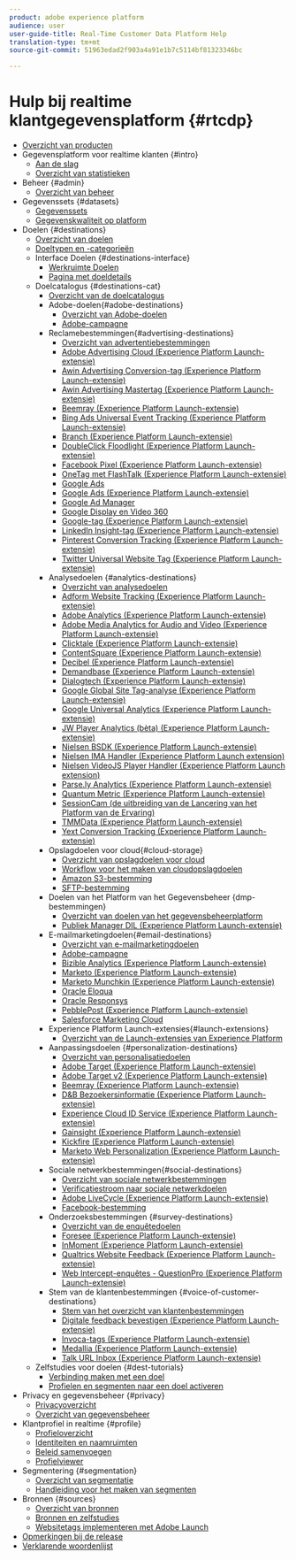 ```yaml
---
product: adobe experience platform
audience: user
user-guide-title: Real-Time Customer Data Platform Help
translation-type: tm+mt
source-git-commit: 51963edad2f903a4a91e1b7c5114bf81323346bc

---
```



# Hulp bij realtime klantgegevensplatform {#rtcdp}

* [Overzicht van producten](overview.md)
* Gegevensplatform voor realtime klanten {#intro}
   * [Aan de slag](get-started.md)
   * [Overzicht van statistieken](home-page-dashboards.md)
* Beheer {#admin}
   * [Overzicht van beheer](administration/admin-overview.md)
* Gegevenssets {#datasets}
   * [Gegevenssets](datasets/dataset.md)
   * [Gegevenskwaliteit op platform](datasets/data-quality.md)
* Doelen {#destinations}
   * [Overzicht van doelen](destinations/destinations-overview.md)
   * [Doeltypen en -categorieën](/help/rtcdp/destinations/destination-types.md)
   * Interface Doelen {#destinations-interface}
      * [Werkruimte Doelen](destinations/destinations-workspace.md)
      * [Pagina met doeldetails](destinations/destination-details-page.md)
   * Doelcatalogus {#destinations-cat}
      * [Overzicht van de doelcatalogus](destinations/destinations-catalog.md)
      * Adobe-doelen{#adobe-destinations}
         * [Overzicht van Adobe-doelen](destinations/adobe-destinations.md)
         * [Adobe-campagne](destinations/adobe-campaign-destination.md)
      * Reclamebestemmingen{#advertising-destinations}
         * [Overzicht van advertentiebestemmingen](destinations/advertising-destinations.md)
         * [Adobe Advertising Cloud (Experience Platform Launch-extensie)](/help/rtcdp/destinations/adobe-advertising-cloud-extension.md)
         * [Awin Advertising Conversion-tag (Experience Platform Launch-extensie)](/help/rtcdp/destinations/awin-conversiontag-extension.md)
         * [Awin Advertising Mastertag (Experience Platform Launch-extensie)](/help/rtcdp/destinations/awin-mastertag-extension.md)
         * [Beemray (Experience Platform Launch-extensie)](/help/rtcdp/destinations/beemray-extension.md)
         * [Bing Ads Universal Event Tracking (Experience Platform Launch-extensie)](/help/rtcdp/destinations/bing-ads-extension.md)
         * [Branch (Experience Platform Launch-extensie)](/help/rtcdp/destinations/branch-extension.md)
         * [DoubleClick Floodlight (Experience Platform Launch-extensie)](/help/rtcdp/destinations/doubleclick-floodlight-extension.md)
         * [Facebook Pixel (Experience Platform Launch-extensie)](/help/rtcdp/destinations/facebook-pixel-extension.md)
         * [OneTag met FlashTalk (Experience Platform Launch-extensie)](/help/rtcdp/destinations/flashtalking-extension.md)
         * [Google Ads](/help/rtcdp/destinations/google-ads-destination.md)
         * [Google Ads (Experience Platform Launch-extensie)](/help/rtcdp/destinations/google-ads-extension.md)
         * [Google Ad Manager](/help/rtcdp/destinations/google-ad-manager-destination.md)
         * [Google Display en Video 360](/help/rtcdp/destinations/google-dv360-destination.md)
         * [Google-tag (Experience Platform Launch-extensie)](/help/rtcdp/destinations/gtag-advertising-extension.md)
         * [LinkedIn Insight-tag (Experience Platform Launch-extensie)](/help/rtcdp/destinations/linkedin-extension.md)
         * [Pinterest Conversion Tracking (Experience Platform Launch-extensie)](destinations/pinterest-extension.md)
         * [Twitter Universal Website Tag (Experience Platform Launch-extensie)](destinations/twitter-uwt-extension.md)
      * Analysedoelen {#analytics-destinations}
         * [Overzicht van analysedoelen](destinations/analytics-destinations.md)
         * [Adform Website Tracking (Experience Platform Launch-extensie)](/help/rtcdp/destinations/adform-extension.md)
         * [Adobe Analytics (Experience Platform Launch-extensie)](/help/rtcdp/destinations/adobe-analytics-extension.md)
         * [Adobe Media Analytics for Audio and Video (Experience Platform Launch-extensie)](/help/rtcdp/destinations/adobe-video-analytics-extension.md)
         * [Clicktale (Experience Platform Launch-extensie)](/help/rtcdp/destinations/clicktale-extension.md)
         * [ContentSquare (Experience Platform Launch-extensie)](/help/rtcdp/destinations/contentsquare-extension.md)
         * [Decibel (Experience Platform Launch-extensie)](/help/rtcdp/destinations/decibel-extension.md)
         * [Demandbase (Experience Platform Launch-extensie)](/help/rtcdp/destinations/demandbase-extension.md)
         * [Dialogtech (Experience Platform Launch-extensie)](/help/rtcdp/destinations/dialogtech-extension.md)
         * [Google Global Site Tag-analyse (Experience Platform Launch-extensie)](/help/rtcdp/destinations/gtag-analytics-extension.md)
         * [Google Universal Analytics (Experience Platform Launch-extensie)](/help/rtcdp/destinations/google-universal-analytics-extension.md)
         * [JW Player Analytics (bèta) (Experience Platform Launch-extensie)](/help/rtcdp/destinations/jw-player-analytics-extension.md)
         * [Nielsen BSDK (Experience Platform Launch-extensie)](destinations/nielsen-bsdk-extension.md)
         * [Nielsen IMA Handler (Experience Platform Launch extension)](destinations/nielsen-ima-extension.md)
         * [Nielsen VideoJS Player Handler (Experience Platform Launch extension)](destinations/nielsen-videojs-extension.md)
         * [Parse.ly Analytics (Experience Platform Launch-extensie)](destinations/parsely-extension.md)
         * [Quantum Metric (Experience Platform Launch-extensie)](destinations/quantum-metric-extension.md)
         * [SessionCam (de uitbreiding van de Lancering van het Platform van de Ervaring)](destinations/sessioncam-extension.md)
         * [TMMData (Experience Platform Launch-extensie)](destinations/tmmdata-extension.md)
         * [Yext Conversion Tracking (Experience Platform Launch-extensie)](destinations/yext-extension.md)
      * Opslagdoelen voor cloud{#cloud-storage}
         * [Overzicht van opslagdoelen voor cloud](destinations/cloud-storage-destinations.md)
         * [Workflow voor het maken van cloudopslagdoelen](/help/rtcdp/destinations/cloud-storage-destinations-workflow.md)
         * [Amazon S3-bestemming](destinations/amazon-s3-destination.md)
         * [SFTP-bestemming](destinations/sftp-destination.md)
      * Doelen van het Platform van het Gegevensbeheer {dmp-bestemmingen}
         * [Overzicht van doelen van het gegevensbeheerplatform](destinations/dmp-destinations.md)
         * [Publiek Manager DIL (Experience Platform Launch-extensie)](/help/rtcdp/destinations/aam-dil-extension.md)
      * E-mailmarketingdoelen{#email-destinations}
         * [Overzicht van e-mailmarketingdoelen](destinations/email-marketing-destinations.md)
         * [Adobe-campagne](destinations/adobe-campaign-destination.md)
         * [Bizible Analytics (Experience Platform Launch-extensie)](/help/rtcdp/destinations/bizible-extension.md)
         * [Marketo (Experience Platform Launch-extensie)](destinations/marketo-extension.md)
         * [Marketo Munchkin (Experience Platform Launch-extensie)](destinations/marketo-munchkin-extension.md)
         * [Oracle Eloqua](destinations/oracle-eloqua-destination.md)
         * [Oracle Responsys](destinations/oracle-responsys-destination.md)
         * [PebblePost (Experience Platform Launch-extensie)](destinations/pebblepost-extension.md)
         * [Salesforce Marketing Cloud](destinations/salesforce-marketing-cloud-destination.md)
      * Experience Platform Launch-extensies{#launch-extensions}
         * [Overzicht van de Launch-extensies van Experience Platform](/help/rtcdp/destinations/experience-platform-launch-extensions.md)
      * Aanpassingsdoelen {#personalization-destinations}
         * [Overzicht van personalisatiedoelen](/help/rtcdp/destinations/personalization-destinations.md)
         * [Adobe Target (Experience Platform Launch-extensie)](/help/rtcdp/destinations/adobe-target-extension.md)
         * [Adobe Target v2 (Experience Platform Launch-extensie)](/help/rtcdp/destinations/adobe-target-v2-extension.md)
         * [Beemray (Experience Platform Launch-extensie)](/help/rtcdp/destinations/beemray-extension.md)
         * [D&amp;B Bezoekersinformatie (Experience Platform Launch-extensie)](/help/rtcdp/destinations/dnb-extension.md)
         * [Experience Cloud ID Service (Experience Platform Launch-extensie)](/help/rtcdp/destinations/adobe-ecid-extension.md)
         * [Gainsight (Experience Platform Launch-extensie)](/help/rtcdp/destinations/gainsight-extension.md)
         * [Kickfire (Experience Platform Launch-extensie)](/help/rtcdp/destinations/kickfire-extension.md)
         * [Marketo Web Personalization (Experience Platform Launch-extensie)](destinations/marketo-web-personalization-extension.md)
      * Sociale netwerkbestemmingen{#social-destinations}
         * [Overzicht van sociale netwerkbestemmingen](/help/rtcdp/destinations/social-network-destinations.md)
         * [Verificatiestroom naar sociale netwerkdoelen](/help/rtcdp/destinations/social-network-destinations-workflow.md)
         * [Adobe LiveCycle (Experience Platform Launch-extensie)](/help/rtcdp/destinations/adobe-livefyre-extension.md)
         * [Facebook-bestemming](/help/rtcdp/destinations/facebook-destination.md)
      * Onderzoeksbestemmingen {#survey-destinations}
         * [Overzicht van de enquêtedoelen](/help/rtcdp/destinations/survey-destinations.md)
         * [Foresee (Experience Platform Launch-extensie)](/help/rtcdp/destinations/foresee-extension.md)
         * [InMoment (Experience Platform Launch-extensie)](/help/rtcdp/destinations/inmoment-extension.md)
         * [Qualtrics Website Feedback (Experience Platform Launch-extensie)](destinations/qualtrics-extension.md)
         * [Web Intercept-enquêtes - QuestionPro (Experience Platform Launch-extensie)](/help/rtcdp/destinations/web-intercept-surveys-extension.md)
      * Stem van de klantenbestemmingen {#voice-of-customer-destinations}
         * [Stem van het overzicht van klantenbestemmingen](/help/rtcdp/destinations/voice-of-customer-destinations.md)
         * [Digitale feedback bevestigen (Experience Platform Launch-extensie)](/help/rtcdp/destinations/confirmit-digital-feedback-extension.md)
         * [Invoca-tags (Experience Platform Launch-extensie)](/help/rtcdp/destinations/invoca-extension.md)
         * [Medallia (Experience Platform Launch-extensie)](destinations/medallia-extension.md)
         * [Talk URL Inbox (Experience Platform Launch-extensie)](destinations/talkurl-extension.md)
   * Zelfstudies voor doelen {#dest-tutorials}
      * [Verbinding maken met een doel](/help/rtcdp/destinations/connect-destination.md)
      * [Profielen en segmenten naar een doel activeren](destinations/activate-destinations.md)
* Privacy en gegevensbeheer {#privacy}
   * [Privacyoverzicht](privacy/privacy-overview.md)
   * [Overzicht van gegevensbeheer](privacy/data-governance-overview.md)
* Klantprofiel in realtime {#profile}
   * [Profieloverzicht](profile/profile-overview.md)
   * [Identiteiten en naamruimten](profile/identities-overview.md)
   * [Beleid samenvoegen](profile/merge-policies.md)
   * [Profielviewer](profile/profile-viewer.md)
* Segmentering {#segmentation}
   * [Overzicht van segmentatie](segmentation/segmentation-overview.md)
   * [Handleiding voor het maken van segmenten](segmentation/segment-builder-guide.md)
* Bronnen {#sources}
   * [Overzicht van bronnen](sources/sources-overview.md)
   * [Bronnen en zelfstudies](sources/sources-tutorials.md)
   * [Websitetags implementeren met Adobe Launch](sources/launch.md)
* [Opmerkingen bij de release](https://www.adobe.io/apis/experienceplatform/home/services/release-notes.html#!end-user/markdown/release-notes/release-notes.md)
* [Verklarende woordenlijst](https://www.adobe.io/apis/experienceplatform/home/services/acp-glossary.html)